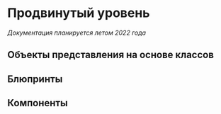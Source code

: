 # Продвинутый уровень

_Документация планируется летом 2022 года_

## Объекты представления на основе классов

## Блюпринты


## Компоненты
